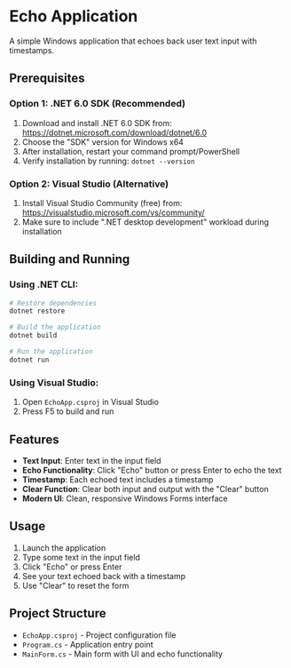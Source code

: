 # Echo Application

A simple Windows application that echoes back user text input with timestamps.

## Prerequisites

### Option 1: .NET 6.0 SDK (Recommended)
1. Download and install .NET 6.0 SDK from: https://dotnet.microsoft.com/download/dotnet/6.0
2. Choose the "SDK" version for Windows x64
3. After installation, restart your command prompt/PowerShell
4. Verify installation by running: `dotnet --version`

### Option 2: Visual Studio (Alternative)
1. Install Visual Studio Community (free) from: https://visualstudio.microsoft.com/vs/community/
2. Make sure to include ".NET desktop development" workload during installation

## Building and Running

### Using .NET CLI:
```bash
# Restore dependencies
dotnet restore

# Build the application
dotnet build

# Run the application
dotnet run
```

### Using Visual Studio:
1. Open `EchoApp.csproj` in Visual Studio
2. Press F5 to build and run

## Features

- **Text Input**: Enter text in the input field
- **Echo Functionality**: Click "Echo" button or press Enter to echo the text
- **Timestamp**: Each echoed text includes a timestamp
- **Clear Function**: Clear both input and output with the "Clear" button
- **Modern UI**: Clean, responsive Windows Forms interface

## Usage

1. Launch the application
2. Type some text in the input field
3. Click "Echo" or press Enter
4. See your text echoed back with a timestamp
5. Use "Clear" to reset the form

## Project Structure

- `EchoApp.csproj` - Project configuration file
- `Program.cs` - Application entry point
- `MainForm.cs` - Main form with UI and echo functionality

